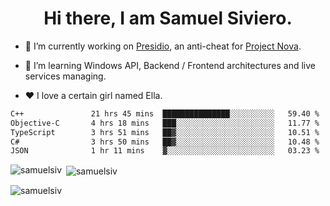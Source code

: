 <h1 align="center">Hi there, I am Samuel Siviero.</h1>

- 🔭 I’m currently working on [Presidio](https://presidio.ac), an anti-cheat for [Project Nova](https://discord.gg/novafn).

- 🌱 I’m learning Windows API, Backend / Frontend architectures and live services managing.

- ❤️ I love a certain girl named Ella.

<!--START_SECTION:waka-->

```txt
C++               21 hrs 45 mins  ███████████████░░░░░░░░░░   59.40 %
Objective-C       4 hrs 18 mins   ███░░░░░░░░░░░░░░░░░░░░░░   11.77 %
TypeScript        3 hrs 51 mins   ██▓░░░░░░░░░░░░░░░░░░░░░░   10.51 %
C#                3 hrs 50 mins   ██▓░░░░░░░░░░░░░░░░░░░░░░   10.48 %
JSON              1 hr 11 mins    ▓░░░░░░░░░░░░░░░░░░░░░░░░   03.23 %
```

<!--END_SECTION:waka-->

<p><img align="left" src="https://github-readme-stats.vercel.app/api/top-langs?username=samuelsiv&show_icons=true&locale=en&layout=compact&theme=radical" alt="samuelsiv" /></p>

<p>&nbsp;<img align="center" src="https://github-readme-stats.vercel.app/api?username=samuelsiv&show_icons=true&locale=en&theme=radical" alt="samuelsiv" /></p>
<p align="left"> <img src="https://komarev.com/ghpvc/?username=samuelsiv&label=Profile%20views&color=0e75b6&style=flat" alt="samuelsiv" /> </p>
